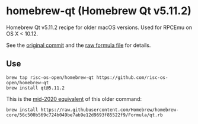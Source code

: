 # homebrew-qt (Homebrew Qt v5.11.2)

Homebrew Qt v5.11.2 recipe for older macOS versions. Used for RPCEmu on OS X < 10.12.

See the [original commit](https://github.com/Homebrew/homebrew-core/commit/f209496e3070c9323f8b99fdc425f3439413632e#diff-b2ec9c6219affd12bbe8251dcee4a10c9b2f0eceed6ff7bae4b391616d1f610a) and the [raw formula file](https://raw.githubusercontent.com/Homebrew/homebrew-core/56c500b569c724b049be7ab9e12d9693f85522f9/Formula/qt.rb) for details.

## Use

    brew tap risc-os-open/homebrew-qt https://github.com/risc-os-open/homebrew-qt
    brew install qt@5.11.2

This is the [mid-2020 equivalent](https://discourse.brew.sh/t/has-brew-install-force-formula-raw-path-been-taken-out/8793/26) of this older command:

    brew install https://raw.githubusercontent.com/Homebrew/homebrew-core/56c500b569c724b049be7ab9e12d9693f85522f9/Formula/qt.rb

